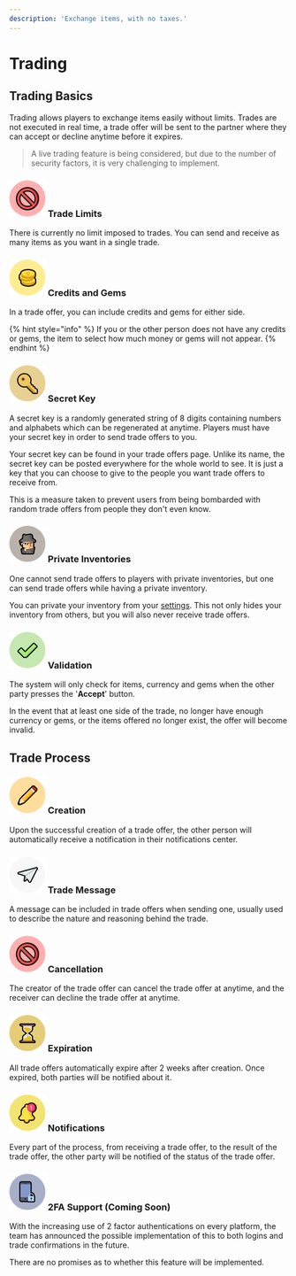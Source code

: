 ```yaml
---
description: 'Exchange items, with no taxes.'
---
```


# Trading

## Trading Basics

Trading allows players to exchange items easily without limits. Trades are not executed in real time, a trade offer will be sent to the partner where they can accept or decline anytime before it expires.

> A live trading feature is being considered, but due to the number of security factors, it is very challenging to implement.

### ![](../../.gitbook/assets/limit.png) Trade Limits

There is currently no limit imposed to trades. You can send and receive as many items as you want in a single trade.

### ![](../../.gitbook/assets/cannotbuy.png) Credits and Gems

In a trade offer, you can include credits and gems for either side.

{% hint style="info" %}
If you or the other person does not have any credits or gems, the item to select how much money or gems will not appear.
{% endhint %}

### ![](../../.gitbook/assets/key.png) Secret Key

A secret key is a randomly generated string of 8 digits containing numbers and alphabets which can be regenerated at anytime. Players must have your secret key in order to send trade offers to you.  
  
Your secret key can be found in your trade offers page. Unlike its name, the secret key can be posted everywhere for the whole world to see. It is just a key that you can choose to give to the people you want trade offers to receive from.  
  
This is a measure taken to prevent users from being bombarded with random trade offers from people they don't even know.

### ![](../../.gitbook/assets/private.png) Private Inventories

One cannot send trade offers to players with private inventories, but one can send trade offers while having a private inventory.

You can private your inventory from your [settings](https://titan.tf/settings). This not only hides your inventory from others, but you will also never receive trade offers.

### ![](../../.gitbook/assets/validate.png) Validation

The system will only check for items, currency and gems when the other party presses the '**Accept**' button.  
  
In the event that at least one side of the trade, no longer have enough currency or gems, or the items offered no longer exist, the offer will become invalid.

## Trade Process

### ![](../../.gitbook/assets/report.png) Creation

Upon the successful creation of a trade offer, the other person will automatically receive a notification in their notifications center.

### ![](../../.gitbook/assets/message.png) Trade Message

A message can be included in trade offers when sending one, usually used to describe the nature and reasoning behind the trade.

### ![](../../.gitbook/assets/limit.png) Cancellation

The creator of the trade offer can cancel the trade offer at anytime, and the receiver can decline the trade offer at anytime.

### ![](../../.gitbook/assets/hourglass.png) Expiration

All trade offers automatically expire after 2 weeks after creation. Once expired, both parties will be notified about it.

### ![](../../.gitbook/assets/notification.png) Notifications

Every part of the process, from receiving a trade offer, to the result of the trade offer, the other party will be notified of the status of the trade offer.

### ![](../../.gitbook/assets/2fa.png) 2FA Support \(Coming Soon\)

With the increasing use of 2 factor authentications on every platform, the team has announced the possible implementation of this to both logins and trade confirmations in the future.

There are no promises as to whether this feature will be implemented.

